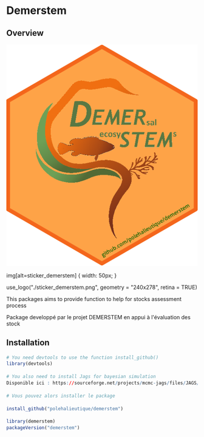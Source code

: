 # Demerstem

## Overview

![alt text](./sticker_demerstem.png?raw=true)

img[alt=sticker_demerstem] { width: 50px; }

use_logo("./sticker_demerstem.png", geometry = "240x278", retina = TRUE)

This packages aims to provide function to help for stocks assessment process

Package developpé par le projet DEMERSTEM en appui à l'évaluation des stock

## Installation

```r
# You need devtools to use the function install_github()
library(devtools)

# You also need to install Jags for bayesian simulation
Disponible ici : https://sourceforge.net/projects/mcmc-jags/files/JAGS/4.x/Windows/

# Vous pouvez alors installer le package 

install_github("polehalieutique/demerstem")

library(demerstem)
packageVersion("demerstem")
```
